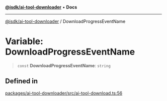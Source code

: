 [**@isdk/ai-tool-downloader**](../README.md) • **Docs**

***

[@isdk/ai-tool-downloader](../globals.md) / DownloadProgressEventName

# Variable: DownloadProgressEventName

> `const` **DownloadProgressEventName**: `string`

## Defined in

[packages/ai-tool-downloader/src/ai-tool-download.ts:56](https://github.com/isdk/ai-tool-download.js/blob/80d9e6be3e3b64743a58ca4b0eb84d7461594811/src/ai-tool-download.ts#L56)
